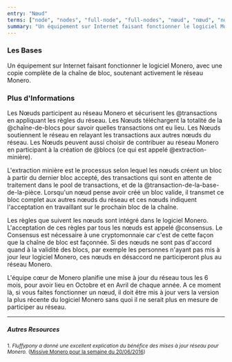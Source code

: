 ```yaml
---
entry: "Nœud"
terms: ["node", "nodes", "full-node", "full-nodes", "nœud", "nœud", "noeud", "noeuds", "nœud-complet", "nœuds-complets", "noeud-complet", "noeuds-complets"]
summary: "Un équipement sur Internet faisant fonctionner le logiciel Monero, avec une copie complète de la chaîne de bloc, soutenant activement le réseau Monero"
---
```


### Les Bases

Un équipement sur Internet faisant fonctionner le logiciel Monero, avec une copie complète de la chaîne de bloc, soutenant activement le réseau Monero.

### Plus d'Informations

Les Nœuds participent au réseau Monero et sécurisent les @transactions en appliquant les règles du réseau. Les Nœuds téléchargent la totalité de la @chaîne-de-blocs pour savoir quelles transactions ont eu lieu. Les Nœuds soutiennent le réseau en relayant les transactions aux autres nœuds du réseau. Les Nœuds peuvent aussi choisir de contribuer au réseau Monero en participant à la création de @blocs (ce qui est appelé @extraction-minière).

L'extraction minière est le processus selon lequel les nœuds créent un bloc à partir du dernier bloc accepté, des transactions qui sont en attente de traitement dans le pool de transactions, et de la @transaction-de-la-base-de-la-pièce. Lorsqu'un nœud pense avoir créé un bloc valide, il transmet ce bloc complet aux autres nœuds du réseau et ces nœuds indiquent l'acceptation en travaillant sur le prochain bloc de la chaîne.

Les règles que suivent les nœuds sont intégré dans le logiciel Monero. L'acceptation de ces règles par tous les nœuds est appelé @consensus. Le Consensus est nécessaire à une cryptomonnaie car c'est de cette façon que la chaîne de bloc est façonnée. Si des nœuds ne sont pas d'accord quand à la validité des blocs, par exemple les personnes n'ayant pas mis à jour leur logiciel Monero, ces nœuds en désaccord ne participeront plus au réseau Monero.

L'équipe cœur de Monero planifie une mise à jour du réseau tous les 6 mois, pour avoir lieu en Octobre et en Avril de chaque année. A ce moment là, si vous faites fonctionner un nœud, il doit être mis à jour vers la version la plus récente du logiciel Monero sans quoi il ne serait plus en mesure de participer au réseau.

---

##### Autres Resources
<sub>1. *Fluffypony a donné une excellent explication du bénéfice des mises à jour réseau pour Monero.* ([Missive Monero pour la semaine du 20/06/2016](https://getmonero.org/2016/06/20/monero-missive-for-the-week-of-2016-06-20.html))</sub>
